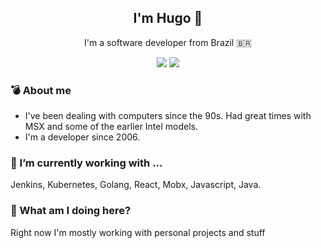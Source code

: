 <h2 align='center'>I'm Hugo 👋</h2>
<p align='center'>I'm a software developer from Brazil <span>&#x1f1e7;&#x1f1f7;</span></p>
<p align='center'>
  <a href="https://twitter.com/hugommorais">
    <img src="https://img.shields.io/badge/twitter-%231DA1F2.svg?&style=for-the-badge&logo=twitter&logoColor=white" /></a>
  <a href="https://www.linkedin.com/in/hugommorais">
    <img src="https://img.shields.io/badge/linkedin-%230077B5.svg?&style=for-the-badge&logo=linkedin&logoColor=white" />
  </a>
</p>


### 💣 About me

- I've been dealing with computers since the 90s. Had great times with MSX and some of the earlier Intel models.
- I'm a developer since 2006.

### 🔭 I’m currently working with ...

Jenkins, Kubernetes, Golang, React, Mobx, Javascript, Java.

### 💬 What am I doing here?

Right now I'm mostly working with personal projects and stuff
